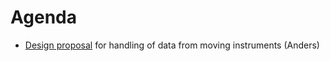 Agenda
======

* [Design proposal](https://github.com/mantidproject/documents/blob/master/Design/HandlingMovingInstruments.md) for handling of data from moving instruments (Anders) 
